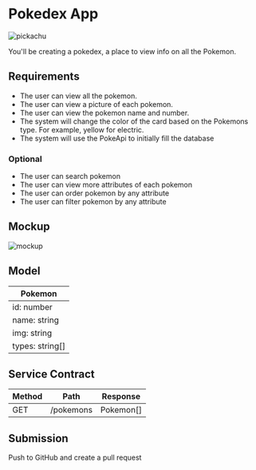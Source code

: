 # Pokedex App

![pickachu](https://media.giphy.com/media/xuXzcHMkuwvf2/giphy.gif)

You'll be creating a pokedex, a place to view info on all the Pokemon.

## Requirements
* The user can view all the pokemon. 
* The user can view a picture of each pokemon.
* The user can view the pokemon name and number.
* The system will change the color of the card based on the Pokemons type. For example, yellow for electric.
* The system will use the PokeApi to initially fill the database

### Optional
* The user can search pokemon
* The user can view more attributes of each pokemon 
* The user can order pokemon by any attribute
* The user can filter pokemon by any attribute


## Mockup
![mockup](imgs/mockup.png)

## Model
|Pokemon|
| - |
| id: number |
| name: string |
| img: string |
| types: string[] |

## Service Contract

|Method|Path|Response
|-|-|-|
| GET | /pokemons | Pokemon[] |

## Submission
Push to GitHub and create a pull request